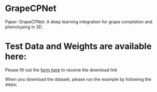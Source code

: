 # GrapeCPNet
Paper: GrapeCPNet: A deep learning integration for grape completion and phenotyping in 3D  

# Test Data and Weights are available here:
Please fill out the [form here](https://forms.gle/dDQwvTrHGtZebAG59) to receive the download link

When you download the dataset, please run the example by following the steps: 
